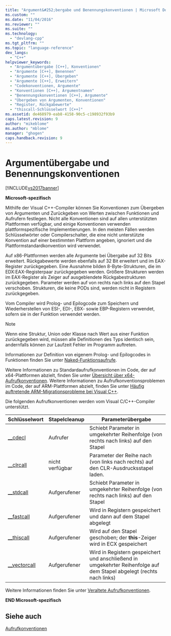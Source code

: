 ```yaml
---
title: "Argument&#252;bergabe und Benennungskonventionen | Microsoft Docs"
ms.custom: ""
ms.date: "11/04/2016"
ms.reviewer: ""
ms.suite: ""
ms.technology: 
  - "devlang-cpp"
ms.tgt_pltfrm: ""
ms.topic: "language-reference"
dev_langs: 
  - "C++"
helpviewer_keywords: 
  - "Argumentübergabe [C++], Konventionen"
  - "Argumente [C++], Benennen"
  - "Argumente [C++], Übergeben"
  - "Argumente [C++], Erweitern"
  - "Codekonventionen, Argumente"
  - "Konventionen [C++], Argumentnamen"
  - "Benennungskonventionen [C++], Argumente"
  - "Übergeben von Argumenten, Konventionen"
  - "Register, Rückgabewerte"
  - "thiscall-Schlüsselwort [C++]"
ms.assetid: de468979-eab8-4158-90c5-c198932f93b9
caps.latest.revision: 9
author: "mikeblome"
ms.author: "mblome"
manager: "ghogen"
caps.handback.revision: 9
---
```

# Argument&#252;bergabe und Benennungskonventionen
[!INCLUDE[vs2017banner](../assembler/inline/includes/vs2017banner.md)]

**Microsoft\-spezifisch**  
  
 Mithilfe der Visual C\+\+\-Compiler können Sie Konventionen zum Übergeben von Argumenten und Zurückgeben von Werten zwischen Funktionen und Aufrufern festlegen.  Nicht alle Konventionen sind auf allen unterstützten Plattformen verfügbar, und einige Konventionen verwenden plattformspezifische Implementierungen.  In den meisten Fällen werden Schlüsselwörter oder Compilerschalter, die eine nicht unterstützte Konvention auf einer bestimmten Plattform angeben, ignoriert und die Plattformstandardkonvention wird verwendet.  
  
 Auf x86\-Plattformen werden alle Argumente bei Übergabe auf 32 Bits erweitert.  Rückgabewerte werden ebenfalls auf 32 Bit erweitert und im EAX\-Register zurückgegeben. Eine Ausnahme bilden 8\-Byte\-Strukturen, die im EDX:EAX\-Registerpaar zurückgegeben werden.  Größere Strukturen werden im EAX\-Register als Zeiger auf ausgeblendete Rückgabestrukturen zurückgegeben.  Parameter werden auf von rechts nach links auf den Stapel verschoben.  Strukturen, die keine PODs sind, werden nicht in Registern zurückgegeben.  
  
 Vom Compiler wird Prolog\- und Epilogcode zum Speichern und Wiederherstellen von ESI\-, EDI\-, EBX\- sowie EBP\-Registern verwendet, sofern sie in der Funktion verwendet werden.  
  
> [!NOTE]
>  Wenn eine Struktur, Union oder Klasse nach Wert aus einer Funktion zurückgegeben wird, müssen alle Definitionen des Typs identisch sein, andernfalls können zur Laufzeit Fehler im Programm auftreten.  
  
 Informationen zur Definition von eigenem Prolog\- und Epilogcodes in Funktionen finden Sie unter [Naked\-Funktionsaufrufe](../cpp/naked-function-calls.md).  
  
 Weitere Informationen zu Standardaufrufkonventionen im Code, der auf x64\-Plattformen abzielt, finden Sie unter [Übersicht über x64\-Aufrufkonventionen](../build/overview-of-x64-calling-conventions.md).  Weitere Informationen zu Aufrufkonventionsproblemen im Code, der auf ARM\-Plattformen abzielt, finden Sie unter [Häufig auftretende ARM\-Migrationsprobleme bei Visual C\+\+](../build/common-visual-cpp-arm-migration-issues.md).  
  
 Die folgenden Aufrufkonventionen werden vom Visual C\/C\+\+\-Compiler unterstützt.  
  
|Schlüsselwort|Stapelcleanup|Parameterübergabe|  
|-------------------|-------------------|-----------------------|  
|[\_\_cdecl](../cpp/cdecl.md)|Aufrufer|Schiebt Parameter in umgekehrter Reihenfolge \(von rechts nach links\) auf den Stapel|  
|[\_\_clrcall](../cpp/clrcall.md)|nicht verfügbar|Parameter der Reihe nach \(von links nach rechts\) auf den CLR\-Ausdrucksstapel laden.|  
|[\_\_stdcall](../cpp/stdcall.md)|Aufgerufener|Schiebt Parameter in umgekehrter Reihenfolge \(von rechts nach links\) auf den Stapel|  
|[\_\_fastcall](../cpp/fastcall.md)|Aufgerufener|Wird in Registern gespeichert und dann auf dem Stapel abgelegt|  
|[\_\_thiscall](../cpp/thiscall.md)|Aufgerufener|Wird auf den Stapel geschoben; der **this**\-Zeiger wird in ECX gespeichert|  
|[\_\_vectorcall](../cpp/vectorcall.md)|Aufgerufener|Wird in Registern gespeichert und anschließend in umgekehrter Reihenfolge auf dem Stapel abgelegt \(rechts nach links\)|  
  
 Weitere Informationen finden Sie unter [Veraltete Aufrufkonventionen](../cpp/obsolete-calling-conventions.md).  
  
 **END Microsoft\-spezifisch**  
  
## Siehe auch  
 [Aufrufkonventionen](../cpp/calling-conventions.md)